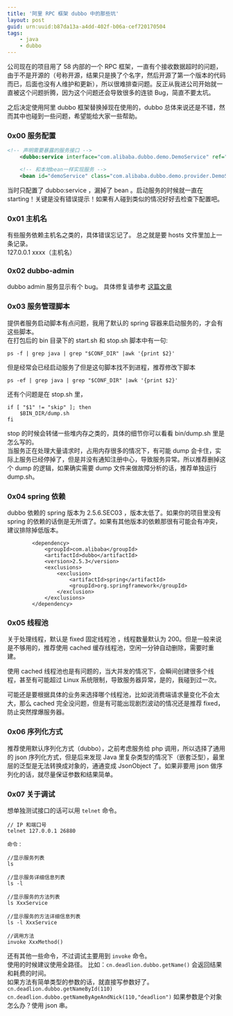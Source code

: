 ```yaml
---
title: '阿里 RPC 框架 dubbo 中的那些坑'
layout: post
guid: urn:uuid:b87da13a-a4dd-402f-b06a-cef720170504
tags:
    - java
    - dubbo
---
```


公司现在的项目用了 58 内部的一个 RPC 框架，一直有个接收数据超时的问题，由于不是开源的（号称开源，结果只是换了个名字，然后开源了第一个版本的代码而已，后面也没有人维护和更新），所以很难排查问题。反正从我进公司开始就一直被这个问题折腾，因为这个问题还会导致很多的连锁 Bug，简直不要太坑。

之后决定使用阿里 dubbo 框架替换掉现在使用的，dubbo 总体来说还是不错，然而其中也碰到一些问题，希望能给大家一些帮助。
### 0x00 服务配置
```xml
<!-- 声明需要暴露的服务接口 -->
    <dubbo:service interface="com.alibaba.dubbo.demo.DemoService" ref="demoService" />

    <!-- 和本地bean一样实现服务 -->
    <bean id="demoService" class="com.alibaba.dubbo.demo.provider.DemoServiceImpl" />
```
当时只配置了 dubbo:service ，漏掉了 bean 。启动服务的时候就一直在 starting！关键是没有错误提示！如果有人碰到类似的情况好好去检查下配置吧。

### 0x01 主机名
有些服务依赖主机名之类的，具体错误忘记了。
总之就是要 hosts 文件里加上一条记录。  
127.0.0.1  xxxx（主机名）

### 0x02 dubbo-admin
dubbo admin 服务显示有个 bug。
具体修复请参考 [这篇文章](http://blog.csdn.net/u012063409/article/details/59110559)

### 0x03 服务管理脚本
提供者服务启动脚本有点问题，我用了默认的 spring 容器来启动服务的，才会有这些脚本。  
在打包后的 bin 目录下的 start.sh 和 stop.sh 脚本中有一句:

    ps -f | grep java | grep "$CONF_DIR" |awk '{print $2}'

但是经常会已经启动服务了但是这句脚本找不到进程，推荐修改下脚本

    ps -ef | grep java | grep "$CONF_DIR" |awk '{print $2}'

还有个问题是在 stop.sh 里，

```
if [ "$1" != "skip" ]; then
    $BIN_DIR/dump.sh
fi
```
stop 的时候会转储一些堆内存之类的，具体的细节你可以看看 bin/dump.sh 里是怎么写的。  
当服务正在处理大量请求时，占用内存很多的情况下，有可能 dump 会卡住，实际上服务已经停掉了，但是并没有通知注册中心，导致服务异常。所以推荐删掉这个 dump 的逻辑，如果确实需要 dump 文件来做故障分析的话，推荐单独运行 dump.sh。

### 0x04 spring 依赖
dubbo 依赖的 spring 版本为 2.5.6.SEC03 ，版本太低了。如果你的项目里没有 spring 的依赖的话倒是无所谓了。如果有其他版本的依赖那很有可能会有冲突，建议排除掉低版本。    

```
        <dependency>
            <groupId>com.alibaba</groupId>
            <artifactId>dubbo</artifactId>
            <version>2.5.3</version>
            <exclusions>
                <exclusion>
                    <artifactId>spring</artifactId>
                    <groupId>org.springframework</groupId>
                </exclusion>
            </exclusions>
        </dependency>
```

### 0x05 线程池
关于处理线程，默认是 fixed 固定线程池 ，线程数量默认为 200。但是一般来说是不够用的，推荐使用 cached 缓存线程池，空闲一分钟自动删除，需要时重建。

使用 cached 线程池也是有问题的，当大并发的情况下，会瞬间创建很多个线程，甚至有可能超过 Linux 系统限制，导致服务器异常，是的，我碰到过一次。

可能还是要根据具体的业务来选择哪个线程池，比如说消费端请求量变化不会太大，那么 cached 完全没问题，但是有可能出现剧烈波动的情况还是推荐 fixed，防止突然撑爆服务器。

### 0x06 序列化方式
推荐使用默认序列化方式（dubbo），之前考虑服务给 php 调用，所以选择了通用的 json 序列化方式，但是后来发现 Java 里复杂类型的情况下（嵌套泛型），最里层的泛型是无法转换成对象的，通通变成 JsonObject 了。如果非要用 json 做序列化的话，就尽量保证参数和结果简单。

### 0x07 关于调试
想单独测试接口的话可以用 `telnet` 命令。

```
// IP 和端口号
telnet 127.0.0.1 26880  

命令：

//显示服务列表
ls

//显示服务详细信息列表
ls -l

//显示服务的方法列表
ls XxxService

//显示服务的方法详细信息列表
ls -l XxxService

//调用方法
invoke XxxMethod()

```
还有其他一些命令，不过调试主要用到 `invoke` 命令。  
使用的时候建议使用全路径。
比如：`cn.deadlion.dubbo.getName()`
会返回结果和耗费的时间。  
如果方法有简单类型的参数的话，就直接写参数好了。
`cn.deadlion.dubbo.getNameById(110)`  
`cn.deadlion.dubbo.getNameByAgeAndNick(110,"deadlion")`
如果参数是个对象怎么办？使用 json 串。  
